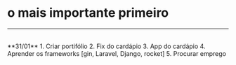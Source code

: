 # o mais importante primeiro

<hr>
<Br>
**31/01**
1. Criar portifólio
2. Fix do cardápio
3. App do cardápio
4. Aprender os frameworks 
	 [gin, Laravel, Django, rocket]
5. Procurar emprego 
